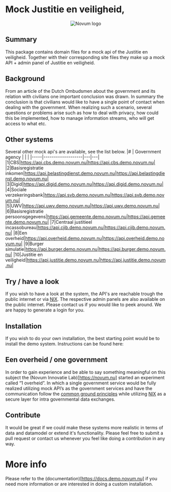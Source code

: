 # Mock Justitie en veiligheid, 
<p align="center"><img src="https://gitlab.com/NovumGit/innovation-app-core/-/raw/master/assets/novum.png"  alt="Novum logo"/></p>

## Summary
This package contains domain files for a mock api of the Justitie en veiligheid. Together with their corresponding site files 
they make up a mock API  + admin panel of Justitie en veiligheid.

## Background
From an article of the Dutch Ombudsmen about the government and its relation with civilians one important conclusion was 
drawn. In summary the conclusion is that civilians would like to have a single point of contact when dealing with the 
government. When realizing such a scenario, several questions or problems arise such as how to deal with privacy, how 
could this be implemented, how to manage information streams, who will get access to what etc.

## Other systems
Several other mock api's are available, see the list below.
|#    | Government agency |   |   |
|-----|-------------------|---|---|
|1|CBS|https://api.cbs.demo.novum.nu|https://api.cbs.demo.novum.nu|
|2|Basisregistratie inkomen|https://api.belastingdienst.demo.novum.nu|https://api.belastingdienst.demo.novum.nu|
|3|Digid|https://api.digid.demo.novum.nu|https://api.digid.demo.novum.nu|
|4|Sociale verzekeringsbank|https://api.svb.demo.novum.nu|https://api.svb.demo.novum.nu|
|5|UWV|https://api.uwv.demo.novum.nu|https://api.uwv.demo.novum.nu|
|6|Basisregistratie persoonsgegevens|https://api.gemeente.demo.novum.nu|https://api.gemeente.demo.novum.nu|
|7|Centraal justitieel incassobureau|https://api.cjib.demo.novum.nu|https://api.cjib.demo.novum.nu|
|8|Een overheid|https://api.overheid.demo.novum.nu|https://api.overheid.demo.novum.nu|
|9|Burger simulatie|https://api.burger.demo.novum.nu|https://api.burger.demo.novum.nu|
|10|Justitie en veiligheid|https://api.justitie.demo.novum.nu|https://api.justitie.demo.novum.nu|

## Try / have a look
If you wish to have a look at the system, the API's are reachable trough the public internet or via 
[NlX](https://directory.demo.nlx.io/). The respective admin panels are also available on the public internet. Please 
contact us if you would like to peek around. We are happy to generate a login for you.

## Installation
If you wish to do your own installation, the best starting point would be to install the demo system. Instructions can 
be found here: 

## Een overheid / one government
In order to gain experience and be able to say something meaningful on this subject the (Novum Innovatie Lab)[https://novum.nu] started an 
experiment called “1 overheid”. In which a single government service would be fully realized utilizing mock API’s as the 
government services and have the communication follow the 
[common ground principles](https://commonground.nl/file/download/54476935/Common%20Ground%20Infographic.pdf) while 
utilizing [NlX](https://nlx.io/) as a secure layer for intra governmental data exchanges.  

## Contribute
It would be great if we could make these systems more realistic in terms of data and datamodel or extend it's 
functionality. Please feel free to submit a pull request or contact us whenever you feel like doing a contribution in 
any way.
    
# More info
Please refer to the (documentation)[https://docs.demo.novum.nu] if you need more information or are interested in doing a custom installation.
